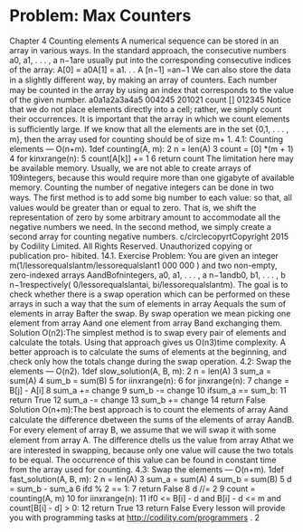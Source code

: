 # Problem: Max Counters

Chapter 4
Counting elements
A numerical sequence can be stored in an array in various ways. In the standard approach,
the consecutive numbers a0, a1, . . . , a n−1are usually put into the corresponding consecutive
indices of the array:
A[0] = a0A[1] = a1. . . A [n−1] =an−1
We can also store the data in a slightly diﬀerent way, by making an array of counters. Each
number may be counted in the array by using an index that corresponds to the value of the
given number.
a0a1a2a3a4a5
004245
201021 count []
012345
Notice that we do not place elements directly into a cell; rather, we simply count their
occurrences. It is important that the array in which we count elements is suﬃciently large.
If we know that all the elements are in the set {0,1, . . . , m}, then the array used for counting
should be of size m+ 1.
4.1: Counting elements — O(n+m).
1def counting(A, m):
2 n = len(A)
3 count = [0] *(m + 1)
4 for kinxrange(n):
5 count[A[k]] += 1
6 return count
The limitation here may be available memory. Usually, we are not able to create arrays of
109integers, because this would require more than one gigabyte of available memory.
Counting the number of negative integers can be done in two ways. The ﬁrst method is
to add some big number to each value: so that, all values would be greater than or equal to
zero. That is, we shift the representation of zero by some arbitrary amount to accommodate
all the negative numbers we need. In the second method, we simply create a second array for
counting negative numbers.
c/circlecopyrtCopyright 2015 by Codility Limited. All Rights Reserved. Unauthorized copying or publication pro-
hibited.
14.1. Exercise
Problem: You are given an integer m(1/lessorequalslantm/lessorequalslant1 000 000 ) and two non-empty, zero-indexed
arrays AandBofnintegers, a0, a1, . . . , a n−1andb0, b1, . . . , b n−1respectively( 0/lessorequalslantai, bi/lessorequalslantm).
The goal is to check whether there is a swap operation which can be performed on these
arrays in such a way that the sum of elements in array Aequals the sum of elements in
array Bafter the swap. By swap operation we mean picking one element from array Aand
one element from array Band exchanging them.
Solution O(n2):The simplest method is to swap every pair of elements and calculate the
totals. Using that approach gives us O(n3)time complexity. A better approach is to calculate
the sums of elements at the beginning, and check only how the totals change during the swap
operation.
4.2: Swap the elements — O(n2).
1def slow_solution(A, B, m):
2 n = len(A)
3 sum_a = sum(A)
4 sum_b = sum(B)
5 for iinxrange(n):
6 for jinxrange(n):
7 change = B[j] - A[i]
8 sum_a += change
9 sum_b -= change
10 ifsum_a == sum_b:
11 return True
12 sum_a -= change
13 sum_b += change
14 return False
Solution O(n+m):The best approach is to count the elements of array Aand calculate
the diﬀerence dbetween the sums of the elements of array AandB.
For every element of array B, we assume that we will swap it with some element from
array A. The diﬀerence dtells us the value from array Athat we are interested in swapping,
because only one value will cause the two totals to be equal. The occurrence of this value can
be found in constant time from the array used for counting.
4.3: Swap the elements — O(n+m).
1def fast_solution(A, B, m):
2 n = len(A)
3 sum_a = sum(A)
4 sum_b = sum(B)
5 d = sum_b - sum_a
6 ifd % 2 == 1:
7 return False
8 d //= 2
9 count = counting(A, m)
10 for iinxrange(n):
11 if0 <= B[i] - d and B[i] - d <= m and count[B[i] - d] > 0:
12 return True
13 return False
Every lesson will provide you with programming tasks at http://codility.com/programmers .
2